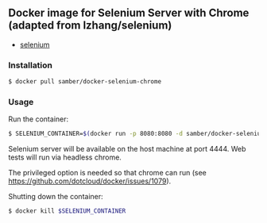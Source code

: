 ## Docker image for Selenium Server with Chrome (adapted from lzhang/selenium)

* [selenium](http://docs.seleniumhq.org/)

### Installation

```sh
$ docker pull samber/docker-selenium-chrome
```

### Usage

Run the container:

```sh
$ SELENIUM_CONTAINER=$(docker run -p 8080:8080 -d samber/docker-selenium-chrome -port 8080)
```

Selenium server will be available on the host machine at port 4444. Web tests 
will run via headless chrome.

The privileged option is needed so that chrome can run (see
https://github.com/dotcloud/docker/issues/1079).

Shutting down the container:

```sh
$ docker kill $SELENIUM_CONTAINER
```
